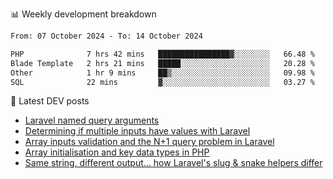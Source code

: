 📊 Weekly development breakdown
<!--START_SECTION:waka-->

```txt
From: 07 October 2024 - To: 14 October 2024

PHP              7 hrs 42 mins   ████████████████▓░░░░░░░░   66.48 %
Blade Template   2 hrs 21 mins   █████░░░░░░░░░░░░░░░░░░░░   20.28 %
Other            1 hr 9 mins     ██▒░░░░░░░░░░░░░░░░░░░░░░   09.98 %
SQL              22 mins         ▓░░░░░░░░░░░░░░░░░░░░░░░░   03.27 %
```

<!--END_SECTION:waka-->

📕 Latest DEV posts
<!-- BLOG-POST-LIST:START -->
- [Laravel named query arguments](https://dev.to/michaelvickersuk/laravel-named-query-arguments-28kd)
- [Determining if multiple inputs have values with Laravel](https://dev.to/michaelvickersuk/determining-if-multiple-inputs-have-values-with-laravel-km6)
- [Array inputs validation and the N+1 query problem in Laravel](https://dev.to/michaelvickersuk/array-inputs-validation-and-the-n1-query-problem-in-laravel-2agb)
- [Array initialisation and key data types in PHP](https://dev.to/michaelvickersuk/array-initialisation-and-key-data-types-in-php-1e5b)
- [Same string, different output... how Laravel&#39;s slug &amp; snake helpers differ](https://dev.to/michaelvickersuk/same-string-different-output-how-laravels-slug-snake-helpers-differ-1ccj)
<!-- BLOG-POST-LIST:END -->
